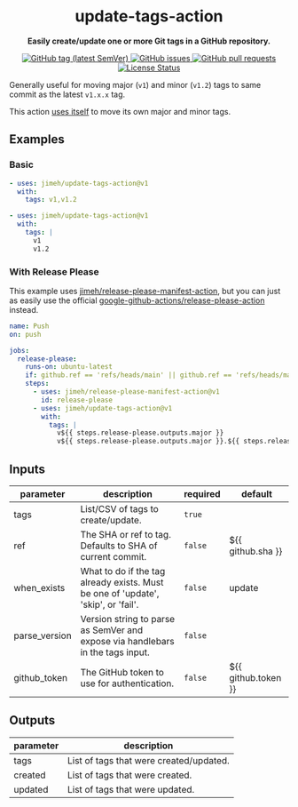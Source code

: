 <h1 align="center">
  update-tags-action
</h1>

<p align="center">
  <strong>
    Easily create/update one or more Git tags in a GitHub repository.
  </strong>
</p>

<p align="center">
  <a href="https://github.com/jimeh/update-tags-action/releases">
    <img src="https://img.shields.io/github/v/tag/jimeh/update-tags-action?label=release" alt="GitHub tag (latest SemVer)">
  </a>
  <a href="https://github.com/jimeh/update-tags-action/issues">
    <img src="https://img.shields.io/github/issues-raw/jimeh/update-tags-action.svg?style=flat&logo=github&logoColor=white" alt="GitHub issues">
  </a>
  <a href="https://github.com/jimeh/update-tags-action/pulls">
    <img src="https://img.shields.io/github/issues-pr-raw/jimeh/update-tags-action.svg?style=flat&logo=github&logoColor=white" alt="GitHub pull requests">
  </a>
  <a href="https://github.com/jimeh/update-tags-action/blob/master/LICENSE">
    <img src="https://img.shields.io/github/license/jimeh/update-tags-action.svg?style=flat" alt="License Status">
  </a>
</p>

Generally useful for moving major (`v1`) and minor (`v1.2`) tags to same commit
as the latest `v1.x.x` tag.

This action
[uses itself](https://github.com/jimeh/update-tags-action/blob/main/.github/workflows/ci.yml)
to move its own major and minor tags.

## Examples

### Basic

```yaml
- uses: jimeh/update-tags-action@v1
  with:
    tags: v1,v1.2
```

```yaml
- uses: jimeh/update-tags-action@v1
  with:
    tags: |
      v1
      v1.2
```

### With Release Please

This example uses
[jimeh/release-please-manifest-action](https://github.com/jimeh/release-please-manifest-action),
but you can just as easily use the official
[google-github-actions/release-please-action](https://github.com/google-github-actions/release-please-action)
instead.

```yaml
name: Push
on: push

jobs:
  release-please:
    runs-on: ubuntu-latest
    if: github.ref == 'refs/heads/main' || github.ref == 'refs/heads/master'
    steps:
      - uses: jimeh/release-please-manifest-action@v1
        id: release-please
      - uses: jimeh/update-tags-action@v1
        with:
          tags: |
            v${{ steps.release-please.outputs.major }}
            v${{ steps.release-please.outputs.major }}.${{ steps.release-please.outputs.minor }}
```

<!-- action-docs-inputs -->

## Inputs

| parameter     | description                                                                       | required | default             |
| ------------- | --------------------------------------------------------------------------------- | -------- | ------------------- |
| tags          | List/CSV of tags to create/update.                                                | `true`   |                     |
| ref           | The SHA or ref to tag. Defaults to SHA of current commit.                         | `false`  | ${{ github.sha }}   |
| when_exists   | What to do if the tag already exists. Must be one of 'update', 'skip', or 'fail'. | `false`  | update              |
| parse_version | Version string to parse as SemVer and expose via handlebars in the tags input.    | `false`  |                     |
| github_token  | The GitHub token to use for authentication.                                       | `false`  | ${{ github.token }} |

<!-- action-docs-inputs -->

<!-- action-docs-outputs -->

## Outputs

| parameter | description                             |
| --------- | --------------------------------------- |
| tags      | List of tags that were created/updated. |
| created   | List of tags that were created.         |
| updated   | List of tags that were updated.         |

<!-- action-docs-outputs -->
